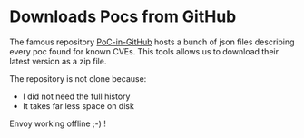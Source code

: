 # Downloads Pocs from GitHub

The famous repository
[PoC-in-GitHub](https://github.com/nomi-sec/PoC-in-GitHub) hosts a bunch of
json files describing every poc found for known CVEs. This tools allows us to
download their latest version as a zip file.

The repository is not clone because:

* I did not need the full history
* It takes far less space on disk

Envoy working offline ;-) !

